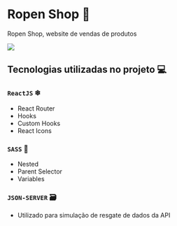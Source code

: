 # Ropen Shop 🛒

Ropen Shop, website de vendas de produtos

<img src="https://i.imgur.com/1MMg3aa.png"/>

## Tecnologias utilizadas no projeto 💻

### `ReactJS` ❄

* React Router
* Hooks
* Custom Hooks
* React Icons

### `SASS` 🎨

* Nested
* Parent Selector
* Variables

### `JSON-SERVER` 🗃

* Utilizado para simulação de resgate de dados da API
